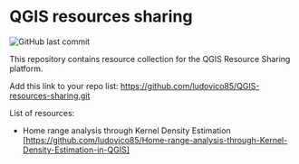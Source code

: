 # QGIS resources sharing

![GitHub last commit](https://img.shields.io/github/last-commit/ludovico85/QGIS-resources-sharing?color=green&style=plastic)

This repository contains resource collection for the QGIS Resource Sharing platform.

Add this link to your repo list: https://github.com/ludovico85/QGIS-resources-sharing.git

List of resources:
- Home range analysis through Kernel Density Estimation [https://github.com/ludovico85/Home-range-analysis-through-Kernel-Density-Estimation-in-QGIS]